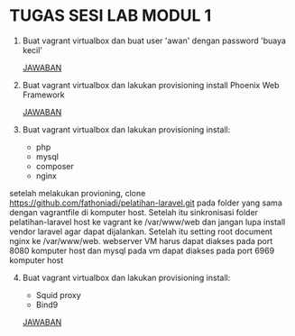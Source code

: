 # TUGAS SESI LAB MODUL 1

1. Buat vagrant virtualbox dan buat user 'awan' dengan password 'buaya kecil'
     
     [JAWABAN](https://github.com/rahajengdwi/CLoud2018/blob/master/Vagrant/1.md)
2. Buat vagrant virtualbox dan lakukan provisioning install Phoenix Web Framework

     [JAWABAN](https://github.com/rahajengdwi/CLoud2018/blob/master/Vagrant/2.md)
3. Buat vagrant virtualbox dan lakukan provisioning install:
     - php
     - mysql
     - composer
     - nginx

setelah melakukan provioning, clone https://github.com/fathoniadi/pelatihan-laravel.git pada folder yang sama dengan vagrantfile di komputer host. Setelah itu sinkronisasi folder pelatihan-laravel host ke vagrant ke /var/www/web dan jangan lupa install vendor laravel agar dapat dijalankan. Setelah itu setting root document nginx ke /var/www/web. webserver VM harus dapat diakses pada port 8080 komputer host dan mysql pada vm dapat diakses pada port 6969 komputer host


4. Buat vagrant virtualbox dan lakukan provisioning install:
      - Squid proxy
      - Bind9
 
      [JAWABAN](https://github.com/rahajengdwi/CLoud2018/blob/master/Vagrant/4.md)
